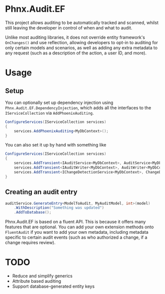 # Phnx.Audit.EF
This project allows auditing to be automatically tracked and scanned, whilst still leaving the developer in control of when and what to audit. 

Unlike most auditing libraries, it does not override entity framework's `OnChanges()` and use reflection, allowing developers to opt-in to auditing for only certain models and scenarios, as well as adding any extra metadata to any request (such as a description of the action, a user ID, and more).

# Usage

## Setup
You can optionally set up dependency injection using `Phnx.Audit.EF.DependencyInjection`, which adds all the interfaces to the `IServiceCollection` via `AddPhoenixAuditing`.

```cs
ConfigureServices(IServiceCollection services)
{
    services.AddPhoenixAuditing<MyDbContext>();
}
```

You can also set it up by hand with something like

```cs
ConfigureServices(IServiceCollection services)
{
    services.AddTransient<IAuditService<MyDbContext>, AuditService<MyDbContext>>();
    services.AddTransient<IAuditWriter<MyDbContext>, AuditWriter<MyDbContext>>();
    services.AddTransient<IChangeDetectionService<MyDbContext>, ChangeDetectionService<MyDbContext>>();
}
```

## Creating an audit entry

```cs
auditService.GenerateEntry<ModelToAudit, MyAuditModel, int>(model)
    .WithDescription("Something was updated")
    .AddToDatabase();
```


Phnx.Audit.EF is based on a fluent API. This is because it offers many features that are optional. You can add your own extension methods onto `FluentAudit` if you want to add your own metadata, including metadata specific to certain audit events (such as who authorized a change, if a change requires review).

# TODO

* Reduce and simplify generics
* Attribute based auditing
* Support database-generated entity keys
